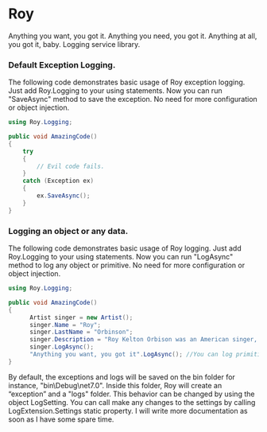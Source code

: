 # Roy
Anything you want, you got it. Anything you need, you got it. Anything at all, you got it, baby. Logging service library.


### Default Exception Logging.

The following code demonstrates basic usage of Roy exception logging. Just add Roy.Logging to your using statements.
Now you can run "SaveAsync" method to save the exception. No need for more configuration or object injection.

```cs
using Roy.Logging;

public void AmazingCode()
{
    try
    {
        // Evil code fails.
    }
    catch (Exception ex)
    {
        ex.SaveAsync();
    }
}
```
### Logging an object or any data.

The following code demonstrates basic usage of Roy logging. Just add Roy.Logging to your using statements.
Now you can run "LogAsync" method to log any object or primitive. No need for more configuration or object injection.

```cs
using Roy.Logging;

public void AmazingCode()
{
      Artist singer = new Artist();
      singer.Name = "Roy";
      singer.LastName = "Orbinson";
      singer.Description = "Roy Kelton Orbison was an American singer, songwriter, and musician.";
      singer.LogAsync();
      "Anything you want, you got it".LogAsync(); //You can log primitives too.
}
```

By default, the exceptions and logs will be saved on the bin folder for instance, "bin\Debug\net7.0".
Inside this folder, Roy will create an “exception” and a "logs" folder.
This behavior can be changed by using the object LogSetting.
You can call make any changes to the settings by calling LogExtension.Settings static property.
I will write more documentation as soon as I have some spare time.
